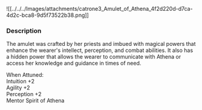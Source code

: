 ![[../../../Images/attachments/catrone3_Amulet_of_Athena_4f2d220d-d7ca-4d2c-bca8-9d5f73522b38.png]]

### Description
The amulet was crafted by her priests and imbued with magical powers that enhance the wearer's intellect, perception, and combat abilities. It also has a hidden power that allows the wearer to communicate with Athena or access her knowledge and guidance in times of need.

When Attuned:  
Intuition +2  
Agility +2  
Perception +2  
Mentor Spirit of Athena
